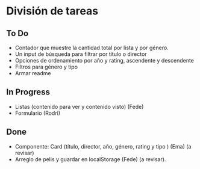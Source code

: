# División de tareas

## To Do

- Contador que muestre la cantidad total por lista y por género.
- Un input de búsqueda para filtrar por título o director
- Opciones de ordenamiento por año y rating, ascendente y descendente
- Filtros para género y tipo
- Armar readme

## In Progress

- Listas (contenido para ver y contenido visto) (Fede)
- Formulario (Rodri)

## Done

- Componente: Card (título, director, año, género, rating y tipo ) (Ema) (a revisar)
- Arreglo de pelis y guardar en localStorage (Fede) (a revisar).
